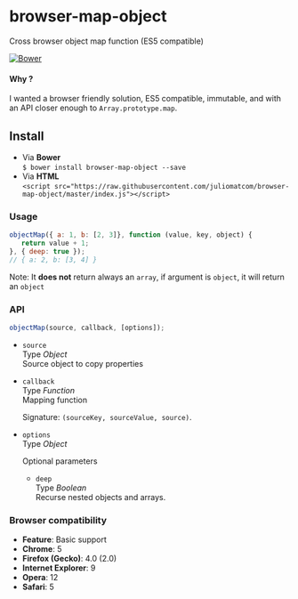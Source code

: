# browser-map-object
Cross browser object map function (ES5 compatible)  

[![Bower](https://camo.githubusercontent.com/06c5d22b7908c0c4928071ac314e75c3da29d750/687474703a2f2f62656e7363687761727a2e6769746875622e696f2f626f7765722d6261646765732f62616467654032782e706e67)](https://github.com/juliomatcom/browser-object-map#install)

#### Why ?
I wanted a browser friendly solution, ES5 compatible, immutable, and with an API closer enough to `Array.prototype.map`.

## Install
- Via **Bower**   
`$ bower install browser-map-object --save`     
- Via **HTML**  
`<script src="https://raw.githubusercontent.com/juliomatcom/browser-map-object/master/index.js"></script>`

### Usage
```javascript
objectMap({ a: 1, b: [2, 3]}, function (value, key, object) {
   return value + 1;
}, { deep: true });
// { a: 2, b: [3, 4] }
```

Note: It **does not** return always an `array`, if argument is `object`, it will return an `object`

### API
```javascript
objectMap(source, callback, [options]);
```
- `source`  
  Type *Object*   
  Source object to copy properties

- `callback`  
  Type *Function*   
  Mapping function

  Signature: `(sourceKey, sourceValue, source)`.

- `options`   
  Type *Object*

  Optional parameters
  - `deep`  
  Type *Boolean*  
  Recurse nested objects and arrays.
  
### Browser compatibility
- **Feature**:	Basic support
- **Chrome**: 5
- **Firefox (Gecko)**: 4.0 (2.0)
- **Internet Explorer**: 9
- **Opera**: 12
- **Safari**: 5
